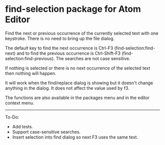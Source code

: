 # find-selection package for Atom Editor

Find the next or previous occurrence of the currently selected text with one keystroke. There is no need to bring up the file dialog.

The default key to find the next occurrence is Ctrl-F3 (find-selection:find-next) and to find the previous occurrence is Ctrl-Shift-F3 (find-selection:find-previous).  The searches are not case sensitive.

If nothing is selected or there is no next occurrence of the selected text then
nothing will happen.

It will work when the find/replace dialog is showing but it doesn't change anything in the dialog.  It does not affect the value used by f3.

The functions are also available in the packages menu and in the editor context menu.

------

To-Do:
- Add tests.
- Support case-sensitive searches.
- Insert selection into find dialog so next F3 uses the same text.
